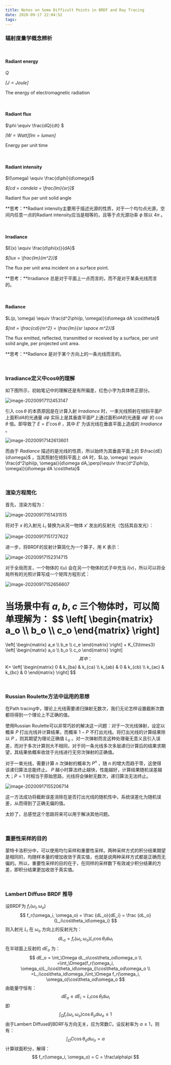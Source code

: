 ```yaml
---
title: Notes on Some Difficult Points in BRDF and Ray Tracing
date: 2020-09-17 22:04:52
tags:
---
```





### 辐射度量学概念辨析

<br>

#### Radiant energy

$Q$ 

*$[J = Joule]$*

The energy of electromagnetic radiation 

<br>

#### Radiant flux

$\phi \equiv \frac{dQ}{dt} $ 

*$[W = Watt] [lm = lumen]$*

Energy per unit time 

<br>

#### Radiant intensity

$I(\omega) \equiv \frac{d\phi}{d\omega}$  

*$[cd = candela = \frac{lm}{sr}]$*

Radiant flux per unit solid angle

**思考：**Radiant intensity主要用于描述光源的性质，对于一个均匀点光源，空间内任意一点的Radiant intensity应当是相等的，且等于点光源功率 $\phi$ 除以 $4\pi$ 。

<br>

#### Irradiance

$E(x) \equiv \frac{d\phi(x)}{dA}$   

*$[lux = \frac{lm}{m^2}]$*

The flux per unit area incident on a surface point. 

**思考：**Irradiance 总是对于平面上一点而言的，而不是对于某条光线而言的。

<br>

#### Radiance

$L(p, \omega) \equiv \frac{d^2\phi(p, \omega)}{d\omega dA \cos\theta}$

*$[nit = \frac{cd}{m^2} = \frac{lm}{sr \space m^2}]$*

The flux emitted, reflected, transmitted or received by a surface, per unit solid angle, per projected unit area. 

**思考：**Radiance 是对于某个方向上的一条光线而言的。

<br>

### Irradiance定义中cosθ的理解

如下图所示，初始笔记中的理解还是有所偏差，红色小字为具体修正部分。

![image-20200917112453147](https://raw.githubusercontent.com/DiaryChris/typora-image/master/typora202009/17/114624-115989.png)

引入 $\cos\theta$ 的本质原因是在计算入射 $Irradiance$ 时，一束光线照射在倾斜平面$P$上面积$dA$的光通量 $d\phi$ 实际上是其垂直平面$P'$上通过面积$dA$的光通量 $d\phi'$ 的 $\cos\theta$ 倍。即导致了 $E=E'\cos\theta$ ，其中 $E'$ 为该光线在垂直平面上造成的 $Irradiance$ 。

![image-20200917142613601](https://raw.githubusercontent.com/DiaryChris/typora-image/master/typora202009/17/142614-407654.png)

而由于 $Radiance$ 描述的是光线的性质，所以始终为其垂直平面上的 $\frac{dE}{d\omega}$ ，当其照射在倾斜平面上 $dA$ 时，$L(p, \omega) \equiv \frac{d^2\phi(p, \omega)}{d\omega dA_\perp}\equiv \frac{d^2\phi(p, \omega)}{d\omega dA \cos\theta}$

<br>

### 渲染方程简化

首先，渲染方程为：

![image-20200917151431515](https://raw.githubusercontent.com/DiaryChris/typora-image/master/typora202009/17/151432-100547.png)

将对于 $x$ 的入射光 $L_i$ 替换为从另一物体 $x'$ 发出的反射光（包括其自发光）：

![image-20200917151727622](https://raw.githubusercontent.com/DiaryChris/typora-image/master/typora202009/17/151728-32484.png)

进一步，将BRDF的反射计算简化为一个算子，用 $K$ 表示：

![image-20200917152314715](https://raw.githubusercontent.com/DiaryChris/typora-image/master/typora202009/17/152315-564138.png)

对于全局而言，一个物体的 $l(u)$ 会在另一个物体的式子中充当 $l(v)$，所以可以将全局所有的光照计算写成一个矩阵方程形式：

![image-20200917152656607](https://raw.githubusercontent.com/DiaryChris/typora-image/master/typora202009/17/152657-786707.png)

当场景中有 $a,b,c$ 三个物体时，可以简单理解为：
$$
\left[
\begin{matrix}
a_o \\\\
b_o \\\\
c_o
\end{matrix}
\right]
=
\left[
\begin{matrix}
a_e \\\\
b_e \\\\
c_e
\end{matrix}
\right]
+
K_{3\times3}
\left[
\begin{matrix}
a_o \\\\
b_o \\\\
c_o
\end{matrix}
\right]
$$
其中：
$$
K=
\left[
\begin{matrix}
0 & k_{ba} & k_{ca} \\\\
k_{ab} & 0 & k_{cb} \\\\
k_{ac} & k_{bc} & 0 
\end{matrix}
\right]
$$

<br>

### Russian Roulette方法中运用的思想

在Path tracing中，理论上光线需要递归弹射无数次，我们无论怎样设置截断次数都将得到一个理论上不正确的值。

使用Russian Roulette可以非常巧妙的解决这一问题：对于一次光线弹射，设定以概率 $P$ 打出光线并计算结果，而概率 $1-P$ 不打出光线。将打出光线的计算结果除以 $P$ ，则其期望为理论正确值 $L_o$ 。对一次弹射而言这种处理毫无意义且引入误差，而对于多次计算则大不相同，对于同一条光线多次多层递归计算后的结果求期望，其结果依概率收敛于光线进行无穷次弹射的正确值。

对于一束光线，需要计算 $n$ 次弹射的概率为 $P^n$ ，随 $n$ 的增大而趋于零，这使得该递归算法总能终止。 $P$ 越小时算法终止越快，性能越好，计算结果随机误差越大；$P=1$ 时相当于原始思路，光线将会弹射无数次，递归算法无法终止。

![image-20200917155206714](https://raw.githubusercontent.com/DiaryChris/typora-image/master/typora202009/17/155209-191348.png)

这一方法成功将截断误差消除在是否打出光线的随机性中，系统误差化为随机误差，从而得到了正确无偏的值。

太妙了，总感觉这个思路将来可以用于解决其他问题。

<br>

### 重要性采样的目的

蒙特卡洛积分中，可以使用均匀采样和重要性采样。两种采样方式的积分结果期望是相同的，均随样本量的增加收敛于真实值，也就是说两种采样方式都是正确而无偏的。所以，重要性采样的目的在于，在同样的采样数下有效减少积分结果的方差，即积分结果更加收敛于真实值。

<br>

### Lambert Diffuse BRDF 推导

设BRDF为 $f_r(\omega_i, \omega_o)$
$$
f_r(\omega_i, \omega_o) = \frac {dL_o}{dE_i} = \frac {dL_o}{L_i\cos\theta_id\omega_i}
$$
则入射光 $L_i$ 在 $\omega_o$ 方向上的反射光为：
$$
dL_o = f_r(\omega_i, \omega_o)L_i\cos\theta_id\omega_i
$$
在半球面上反射的 $dE_o$ 为：
$$
dE_o = \int_\Omega dL_o\cos\theta_od\omega_o
\\
=\int_\Omega(f_r(\omega_i, \omega_o)L_i\cos\theta_id\omega_i)\cos\theta_od\omega_o
\\
=L_i\cos\theta_id\omega_i\int_\Omega f_r(\omega_i, \omega_o)\cos\theta_od\omega_o
$$
由能量守恒有：
$$
dE_o \le dE_i = L_i\cos\theta_id\omega_i
$$
即
$$
\int_\Omega f_r(\omega_i, \omega_o)\cos\theta_od\omega_o \le 1
$$
由于Lambert Diffuse的BDRF与方向无关，应为常数$C$，设反射率为 $\alpha\le1$，则有：
$$
\int_\Omega C\cos\theta_od\omega_o = \alpha
$$
计算球面积分，解得：
$$
f_r(\omega_i, \omega_o) = C = \frac\alpha\pi
$$



<br>


